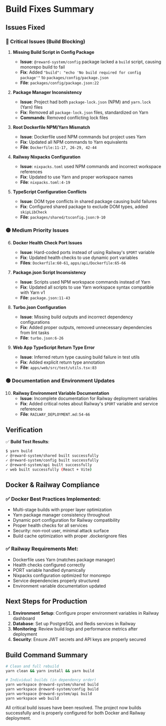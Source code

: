 # Build Fixes Summary

## Issues Fixed

### 🔴 Critical Issues (Build Blocking)

1. **Missing Build Script in Config Package**
   - **Issue**: `@reward-system/config` package lacked a `build` script, causing monorepo build to fail
   - **Fix**: Added `"build": "echo 'No build required for config package'"` to `packages/config/package.json`
   - **File**: `packages/config/package.json:22`

2. **Package Manager Inconsistency**
   - **Issue**: Project had both `package-lock.json` (NPM) and `yarn.lock` (Yarn) files
   - **Fix**: Removed all `package-lock.json` files, standardized on Yarn
   - **Commands**: Removed conflicting lock files

3. **Root Dockerfile NPM/Yarn Mismatch**
   - **Issue**: Dockerfile used NPM commands but project uses Yarn
   - **Fix**: Updated all NPM commands to Yarn equivalents
   - **File**: `Dockerfile:11-17, 26-29, 42-44`

4. **Railway Nixpacks Configuration**
   - **Issue**: `nixpacks.toml` used NPM commands and incorrect workspace references
   - **Fix**: Updated to use Yarn and proper workspace names
   - **File**: `nixpacks.toml:4-19`

5. **TypeScript Configuration Conflicts**
   - **Issue**: DOM type conflicts in shared package causing build failures
   - **Fix**: Configured shared package to exclude DOM types, added `skipLibCheck`
   - **File**: `packages/shared/tsconfig.json:9-10`

### 🟡 Medium Priority Issues

6. **Docker Health Check Port Issues**
   - **Issue**: Hard-coded ports instead of using Railway's `$PORT` variable
   - **Fix**: Updated health checks to use dynamic port variables
   - **Files**: `Dockerfile:60-61`, `apps/api/Dockerfile:65-66`

7. **Package.json Script Inconsistency**
   - **Issue**: Scripts used NPM workspace commands instead of Yarn
   - **Fix**: Updated all scripts to use Yarn workspace syntax compatible with Yarn v1
   - **File**: `package.json:11-43`

8. **Turbo.json Configuration**
   - **Issue**: Missing build outputs and incorrect dependency configurations
   - **Fix**: Added proper outputs, removed unnecessary dependencies from lint tasks
   - **File**: `turbo.json:6-26`

9. **Web App TypeScript Return Type Error**
   - **Issue**: Inferred return type causing build failure in test utils
   - **Fix**: Added explicit return type annotation
   - **File**: `apps/web/src/test/utils.tsx:83`

### 🟢 Documentation and Environment Updates

10. **Railway Environment Variable Documentation**
    - **Issue**: Incomplete documentation for Railway deployment variables
    - **Fix**: Added critical notes about Railway's `$PORT` variable and service references
    - **File**: `RAILWAY_DEPLOYMENT.md:54-66`

## Verification

✅ **Build Test Results**:

```bash
$ yarn build
✓ @reward-system/shared built successfully
✓ @reward-system/config built successfully
✓ @reward-system/api built successfully
✓ web built successfully (React + Vite)
```

## Docker & Railway Compliance

### ✅ Docker Best Practices Implemented:

- Multi-stage builds with proper layer optimization
- Yarn package manager consistency throughout
- Dynamic port configuration for Railway compatibility
- Proper health checks for all services
- Security: non-root user, minimal attack surface
- Build cache optimization with proper .dockerignore files

### ✅ Railway Requirements Met:

- Dockerfile uses Yarn (matches package manager)
- Health checks configured correctly
- PORT variable handled dynamically
- Nixpacks configuration optimized for monorepo
- Service dependencies properly structured
- Environment variable documentation updated

## Next Steps for Production

1. **Environment Setup**: Configure proper environment variables in Railway dashboard
2. **Database**: Set up PostgreSQL and Redis services in Railway
3. **Monitoring**: Review build logs and performance metrics after deployment
4. **Security**: Ensure JWT secrets and API keys are properly secured

## Build Command Summary

```bash
# Clean and full rebuild
yarn clean && yarn install && yarn build

# Individual builds (in dependency order)
yarn workspace @reward-system/shared build
yarn workspace @reward-system/config build
yarn workspace @reward-system/api build
yarn workspace web build
```

All critical build issues have been resolved. The project now builds successfully and is properly configured for both Docker and Railway deployment.
